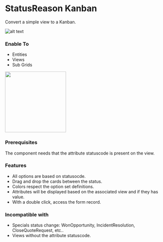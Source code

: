 # StatusReason Kanban

Convert a simple view to a Kanban.

![alt text](https://github.com/VinnyDyn/StatusReasonKanban/blob/master/Images/control-presentation.gif)

### Enable To
- Entities
- Views
- Sub Grids

<img src="https://github.com/VinnyDyn/StatusReasonKanban/blob/master/Images/control-details.png" width="200" height="200"/>

### Prerequisites
The component needs that the attribute statuscode is present on the view.

### Features
- All options are based on statusocde.
- Drag and drop the cards between the status.
- Colors respect the option set definitions.
- Attributes will be displayed based on the associated view and if they has value.
- With a double click, access the form record.

### Incompatible with
- Specials status change: WonOpportunity, IncidentResolution, CloseQuoteRequest, etc..
- Views without the attribute statuscode.
